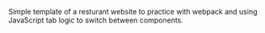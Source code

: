 Simple template of a resturant website to practice with webpack and using JavaScript tab logic to switch between components.
